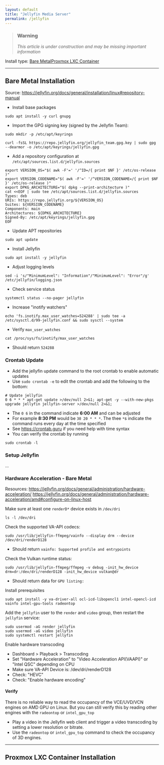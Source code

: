 ```yaml
---
layout: default
title: "Jellyfin Media Server"
permalink: /jellyfin
---
```


> ### **Warning**
>
> _This article is under construction and may be missing important information_

Install type: <a href="#baremetal" Class="simple-button-small">Bare Metal</a><a href="#lxc" Class="simple-button-small">Proxmox LXC Container</a>

----

<a name="baremetal"></a>
## Bare Metal Installation
Source: https://jellyfin.org/docs/general/installation/linux#repository-manual

- Install base packages
```
sudo apt install -y curl gnupg
```
- Import the GPG signing key (signed by the Jellyfin Team):
```
sudo mkdir -p /etc/apt/keyrings
```
```
curl -fsSL https://repo.jellyfin.org/jellyfin_team.gpg.key | sudo gpg --dearmor -o /etc/apt/keyrings/jellyfin.gpg
```
- Add a repository configuration at `/etc/apt/sources.list.d/jellyfin.sources`
```
export VERSION_OS="$( awk -F'=' '/^ID=/{ print $NF }' /etc/os-release )"
export VERSION_CODENAME="$( awk -F'=' '/^VERSION_CODENAME=/{ print $NF }' /etc/os-release )"
export DPKG_ARCHITECTURE="$( dpkg --print-architecture )"
cat <<EOF | sudo tee /etc/apt/sources.list.d/jellyfin.sources
Types: deb
URIs: https://repo.jellyfin.org/${VERSION_OS}
Suites: ${VERSION_CODENAME}
Components: main
Architectures: ${DPKG_ARCHITECTURE}
Signed-By: /etc/apt/keyrings/jellyfin.gpg
EOF
```
- Update APT repositories
```
sudo apt update
```
- Install Jellyfin
```
sudo apt install -y jellyfin
```
- Adjust logging levels
```
sed -i 's/"MinimumLevel": "Information"/"MinimumLevel": "Error"/g' /etc/jellyfin/logging.json
```
- Check service status
```
systemctl status --no-pager jellyfin
```
- Increase "inotify watchers"
```
echo 'fs.inotify.max_user_watches=524288' | sudo tee -a /etc/sysctl.d/99-jellyfin.conf && sudo sysctl --system
```
- Verify `max_user_watches`
```
cat /proc/sys/fs/inotify/max_user_watches
```
  - Should return `524288`

### Crontab Update
- Add the jellyfin update command to the root crontab to enable automatic updates
- Use `sudo crontab -e` to edit the crontab and add the following to the bottom:
```
# Update jellyfin
0 6 * * * apt-get update >/dev/null 2>&1; apt-get -y --with-new-pkgs upgrade jellyfin jellyfin-server >/dev/null 2>&1;
```
- The `0 6` in the command indicate **6:00 AM** and can be adjusted
- For example **8:30 PM** would be `30 20 * * *`. The thee `*`s indicate the command runs every day at the time specified
- See https://crontab.guru if you need help with time syntax
- You can verify the crontab by running
```
sudo crontab -l
```

### Setup Jellyfin
...

### Hardware Acceleration - Bare Metal

Resources:
https://jellyfin.org/docs/general/administration/hardware-acceleration/
https://jellyfin.org/docs/general/administration/hardware-acceleration/amd#configure-on-linux-host

Make sure at least one `renderD*` device exists in `/dev/dri`
```
ls -l /dev/dri
```

Check the supported VA-API codecs:
```
sudo /usr/lib/jellyfin-ffmpeg/vainfo --display drm --device /dev/dri/renderD128
```
- Should return `vainfo: Supported profile and entrypoints`

Check the Vulkan runtime status:
```
sudo /usr/lib/jellyfin-ffmpeg/ffmpeg -v debug -init_hw_device drm=dr:/dev/dri/renderD128 -init_hw_device vulkan@dr
```
- Should return data for `GPU listing:`

Install prerequisites
```
sudo apt install -y va-driver-all ocl-icd-libopencl1 intel-opencl-icd vainfo intel-gpu-tools radeontop
```

Add the `jellyfin` user to the `render` and `video` group, then restart the `jellyfin` service:
```
sudo usermod -aG render jellyfin
sudo usermod -aG video jellyfin
sudo systemctl restart jellyfin
```

Enable hardware transcoding

- Dashboard > Playback > Transcoding
- Set "Hardware Acceleration" to "Video Acceleration API(VAAPI)" or "Intel QSC" depending on CPU
- Make sure VA-API Device is: /dev/dri/renderD128
- Check: "HEVC"
- Check: "Enable hardware encoding"

#### Verify
There is no reliable way to read the occupancy of the VCE/UVD/VCN engines on AMD GPU on Linux. But you can still verify this by reading other engines with the `radeontop` or `intel_gpu_top`

- Play a video in the Jellyfin web client and trigger a video transcoding by setting a lower resolution or bitrate.
- Use the `radeontop` or `intel_gpu_top` command to check the occupancy of 3D engines.

----

<a name="lxc"></a>
## Proxmox LXC Container Installation
